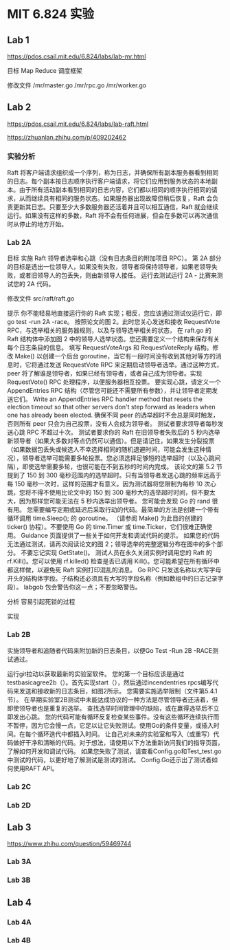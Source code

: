 # MIT 6.824 实验


## Lab 1

https://pdos.csail.mit.edu/6.824/labs/lab-mr.html

目标
Map Reduce 调度框架

修改文件
/mr/master.go
/mr/rpc.go
/mr/worker.go

## Lab 2

https://pdos.csail.mit.edu/6.824/labs/lab-raft.html

https://zhuanlan.zhihu.com/p/409202462

### 实验分析
Raft 将客户端请求组织成一个序列，称为日志，并确保所有副本服务器看到相同的日志。每个副本按日志顺序执行客户端请求，将它们应用到服务状态的本地副本。由于所有活动副本看到相同的日志内容，它们都以相同的顺序执行相同的请求，从而继续具有相同的服务状态。如果服务器出现故障但稍后恢复，Raft 会负责更新其日志。只要至少大多数服务器还活着并且可以相互通信，Raft 就会继续运行。如果没有这样的多数，Raft 将不会有任何进展，但会在多数可以再次通信时从停止的地方开始。

### Lab 2A

目标
实施 Raft 领导者选举和心跳（没有日志条目的附加项目 RPC）。
第 2A 部分的目标是选出一位领导人，如果没有失败，领导者将保持领导者，如果老领导失败，或者旧领导人的包丢失，则由新领导人接任。
运行去测试运行 2A - 比赛来测试您的 2A 代码。

修改文件
src/raft/raft.go

提示
你不能轻易地直接运行你的 Raft 实现；相反，您应该通过测试仪运行它，即 go test -run 2A -race。
按照论文的图 2。此时您关心发送和接收 RequestVote RPC，与选举相关的服务器规则，以及与领导选举相关的状态，
在 raft.go 的 Raft 结构体中添加图 2 中的领导人选举状态。您还需要定义一个结构来保存有关每个日志条目的信息。
填写 RequestVoteArgs 和 RequestVoteReply 结构。修改 Make() 以创建一个后台 goroutine，当它有一段时间没有收到其他对等方的消息时，它将通过发送 RequestVote RPC 来定期启动领导者选举。通过这种方式，peer 将了解谁是领导者，如果已经有领导者，或者自己成为领导者。实现 RequestVote() RPC 处理程序，以便服务器相互投票。
要实现心跳，请定义一个 AppendEntries RPC 结构（尽管您可能还不需要所有参数），并让领导者定期发送它们。 Write an AppendEntries RPC handler method that resets the election timeout so that other servers don't step forward as leaders when one has already been elected.
确保不同 peer 的选举超时不会总是同时触发，否则所有 peer 只会为自己投票，没有人会成为领导者。
测试者要求领导者每秒发送心跳 RPC 不超过十次。
测试者要求你的 Raft 在旧领导者失败后的 5 秒内选举新领导者（如果大多数对等点仍然可以通信）。但是请记住，如果发生分裂投票（如果数据包丢失或候选人不幸选择相同的随机退避时间，可能会发生这种情况），领导者选举可能需要多轮投票。您必须选择足够短的选举超时（以及心跳间隔），即使选举需要多轮，也很可能在不到五秒的时间内完成。
该论文的第 5.2 节提到了 150 到 300 毫秒范围内的选举超时。只有当领导者发送心跳的频率远高于每 150 毫秒一次时，这样的范围才有意义。因为测试器将您限制为每秒 10 次心跳，您将不得不使用比论文中的 150 到 300 毫秒大的选举超时时间，但不要太大，因为那样您可能无法在 5 秒内选举出领导者。
您可能会发现 Go 的 rand 很有用。
您需要编写定期或延迟后采取行动的代码。最简单的方法是创建一个带有循环调用 time.Sleep(); 的 goroutine。 （请参阅 Make() 为此目的创建的 ticker() 协程）。不要使用 Go 的 time.Timer 或 time.Ticker，它们很难正确使用。
Guidance 页面提供了一些关于如何开发和调试代码的提示。
如果您的代码无法通过测试，请再次阅读论文的图 2；领导选举的完整逻辑分布在图中的多个部分。
不要忘记实现 GetState()。
测试人员在永久关闭实例时调用您的 Raft 的 rf.Kill()。您可以使用 rf.killed() 检查是否已调用 Kill()。您可能希望在所有循环中都这样做，以避免死 Raft 实例打印混乱的消息。
Go RPC 只发送名称以大写字母开头的结构体字段。子结构还必须具有大写的字段名称（例如数组中的日志记录字段）。 labgob 包会警告你这一点；不要忽略警告。

分析
容易引起死锁的过程

实现

### Lab 2B

实施领导者和追随者代码来附加新的日志条目，以便Go Test -Run 2B -RACE测试通过。

运行git拉动以获取最新的实验室软件。
您的第一个目标应该是通过testbasicagree2b（）。首先实现start（），然后通过incendentries rpcs编写代码来发送和接收新的日志条目，如图2所示。
您需要实施选举限制（文件第5.4.1节）。
在早期实验室2B测试中未能达成协议的一种方法是尽管领导者还活着，但即使领导者也是重复的选举。 查找选举时间管理中的缺陷，或在赢得选举后不立即发出心跳。
您的代码可能有循环反复检查某些事件。没有这些循环连续执行而不暂停，因为它会慢一点，它足以让它失败测试。使用Go的条件变量，或插入时间。在每个循环迭代中都插入时间。
让自己对未来的实验室和写入（或重写）代码做好干净和清晰的代码。对于想法，请使用以下方法重新访问我们的指导页面，了解如何开发和调试代码。
如果您失败了测试，请查看Config.go和Test_test.go中测试的代码，以更好地了解测试是测试的测试。 Config.Go还示出了测试者如何使用RAFT API。

### Lab 2C

### Lab 2D

## Lab 3
https://www.zhihu.com/question/59469744

### Lab 3A

### Lab 3B

## Lab 4

### Lab 4A

### Lab 4B